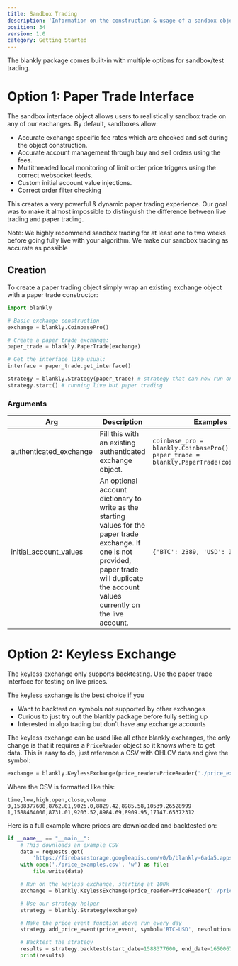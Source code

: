 ```yaml
---
title: Sandbox Trading
description: 'Information on the construction & usage of a sandbox object'
position: 34
version: 1.0
category: Getting Started
---
```


The blankly package comes built-in with multiple options for sandbox/test trading.

# Option 1: Paper Trade Interface

The sandbox interface object allows users to realistically sandbox trade on any of our exchanges. By default, sandboxes allow:

- Accurate exchange specific fee rates which are checked and set during the object construction.
- Accurate account management through buy and sell orders using the fees.
- Multithreaded local monitoring of limit order price triggers using the correct websocket feeds.
- Custom initial account value injections.
- Correct order filter checking

This creates a very powerful & dynamic paper trading experience. Our goal was to make it almost impossible to distinguish the difference between live trading and paper trading.

<alert>
Note: We highly recommend sandbox trading for at least one to two weeks before going fully live with your algorithm. We make our sandbox trading as accurate as possible
</alert>

## Creation

To create a paper trading object simply wrap an existing exchange object with a paper trade constructor:

```python
import blankly

# Basic exchange construction
exchange = blankly.CoinbasePro()

# Create a paper trade exchange:
paper_trade = blankly.PaperTrade(exchange)

# Get the interface like usual:
interface = paper_trade.get_interface()

strategy = blankly.Strategy(paper_trade) # strategy that can now run on paper trade
strategy.start() # running live but paper trading
```

### Arguments

| Arg                    | Description                                                  | Examples                                                     | Type     |
| ---------------------- | ------------------------------------------------------------ | ------------------------------------------------------------ | -------- |
| authenticated_exchange | Fill this with an existing authenticated exchange object.    | `coinbase_pro = blankly.CoinbasePro()` `paper_trade = blankly.PaperTrade(coinbase_pro)` | exchange |
| initial_account_values | An optional account dictionary to write as the starting values for the paper trade exchange. If one is not provided, paper trade will duplicate the account values currently on the live account. | `{'BTC': 2389, 'USD': 1000000}`                              | dict     |

# Option 2: Keyless Exchange

<alert type="warning">

The keyless exchange only supports backtesting. Use the paper trade interface for testing on live prices.

</alert>

The keyless exchange is the best choice if you

- Want to backtest on symbols not supported by other exchanges
- Curious to just try out the blankly package before fully setting up
- Interested in algo trading but don't have any exchange accounts

The keyless exchange can be used like all other blankly exchanges, the only change is that it requires a `PriceReader` object so it knows where to get data. This is easy to do,  just reference a CSV with OHLCV data and give the symbol:

```python
exchange = blankly.KeylessExchange(price_reader=PriceReader('./price_examples.csv', 'BTC-USD'))
```

Where the CSV is formatted like this:

```[./price_examples.csv]
time,low,high,open,close,volume
0,1588377600,8762.01,9025.0,8829.42,8985.58,10539.26528999
1,1588464000,8731.01,9203.52,8984.69,8909.95,17147.65372312
```

Here is a full example where prices are downloaded and backtested on:

```python
if __name__ == "__main__":
    # This downloads an example CSV
    data = requests.get(
        'https://firebasestorage.googleapis.com/v0/b/blankly-6ada5.appspot.com/o/demo_data.csv?alt=media&token=acfa5c39-8f08-45dc-8be3-2033dc2b7b28').text
    with open('./price_examples.csv', 'w') as file:
        file.write(data)

    # Run on the keyless exchange, starting at 100k
    exchange = blankly.KeylessExchange(price_reader=PriceReader('./price_examples.csv', 'BTC-USD'))

    # Use our strategy helper
    strategy = blankly.Strategy(exchange)

    # Make the price event function above run every day
    strategy.add_price_event(price_event, symbol='BTC-USD', resolution='1d', init=init)

    # Backtest the strategy
    results = strategy.backtest(start_date=1588377600, end_date=1650067200, initial_values={'USD': 10000})
    print(results)
```

